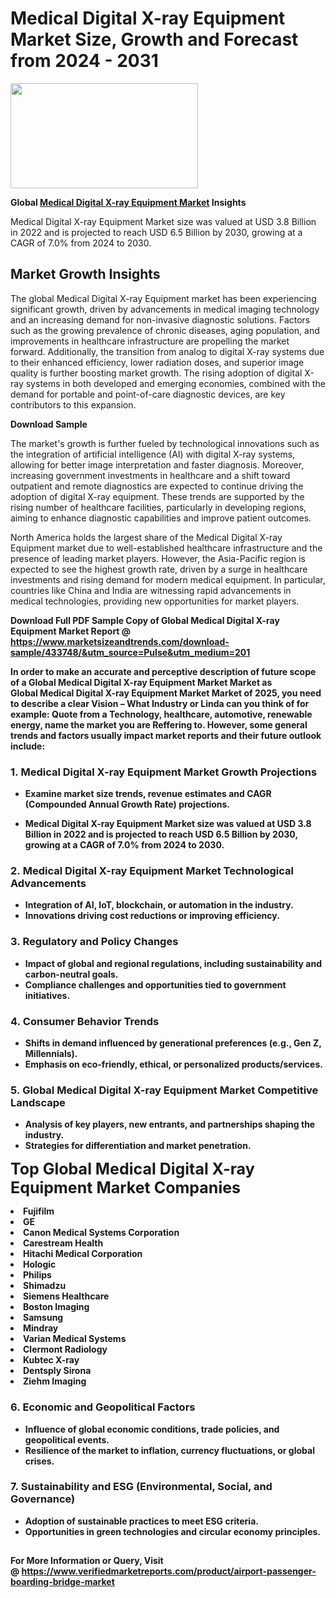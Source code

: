 <H1>Medical Digital X-ray Equipment Market Size, Growth and Forecast from 2024 - 2031</H1><img class="aligncenter size-medium wp-image-584254" src="https://thirdeyenews.in/wp-content/uploads/2024/09/Global-Market-Research-300x168.jpeg" alt="" width="300" height="168" /><p><strong>Global&nbsp;<a href="https://www.marketsizeandtrends.com/download-sample/433748/&amp;utm_source=Pulse&amp;utm_medium=201">Medical Digital X-ray Equipment Market</a> Insights</strong></p><p>Medical Digital X-ray Equipment Market size was valued at USD 3.8 Billion in 2022 and is projected to reach USD 6.5 Billion by 2030, growing at a CAGR of 7.0% from 2024 to 2030.</p><p><h2>Market Growth Insights</h2> <p>The global Medical Digital X-ray Equipment market has been experiencing significant growth, driven by advancements in medical imaging technology and an increasing demand for non-invasive diagnostic solutions. Factors such as the growing prevalence of chronic diseases, aging population, and improvements in healthcare infrastructure are propelling the market forward. Additionally, the transition from analog to digital X-ray systems due to their enhanced efficiency, lower radiation doses, and superior image quality is further boosting market growth. The rising adoption of digital X-ray systems in both developed and emerging economies, combined with the demand for portable and point-of-care diagnostic devices, are key contributors to this expansion.</p> <p><strong>Download Sample</strong></p> <p>The market's growth is further fueled by technological innovations such as the integration of artificial intelligence (AI) with digital X-ray systems, allowing for better image interpretation and faster diagnosis. Moreover, increasing government investments in healthcare and a shift toward outpatient and remote diagnostics are expected to continue driving the adoption of digital X-ray equipment. These trends are supported by the rising number of healthcare facilities, particularly in developing regions, aiming to enhance diagnostic capabilities and improve patient outcomes.</p> <p>North America holds the largest share of the Medical Digital X-ray Equipment market due to well-established healthcare infrastructure and the presence of leading market players. However, the Asia-Pacific region is expected to see the highest growth rate, driven by a surge in healthcare investments and rising demand for modern medical equipment. In particular, countries like China and India are witnessing rapid advancements in medical technologies, providing new opportunities for market players.</p> <p><strong></p><p><span class=""><strong>Download Full PDF Sample Copy of Global Medical Digital X-ray Equipment Market Report</strong> @ <a href="https://www.marketsizeandtrends.com/download-sample/433748/&amp;utm_source=Pulse&amp;utm_medium=201" target="_blank">https://www.marketsizeandtrends.com/download-sample/433748/&amp;utm_source=Pulse&amp;utm_medium=201</a></span></p><p>In order to make an accurate and perceptive description of future scope of a Global&nbsp;Medical Digital X-ray Equipment Market Market as Global&nbsp;Medical Digital X-ray Equipment Market Market of 2025, you need to describe a clear Vision &ndash; What Industry or Linda can you think of for example: Quote from a Technology, healthcare, automotive, renewable energy, name the market you are Reffering to. However, some general trends and factors usually impact market reports and their future outlook include:</p><h3>1.&nbsp;<strong>Medical Digital X-ray Equipment Market Growth Projections</strong></h3><ul><li>Examine market size trends, revenue estimates and CAGR (Compounded Annual Growth Rate) projections.</li><li><p>Medical Digital X-ray Equipment Market size was valued at USD 3.8 Billion in 2022 and is projected to reach USD 6.5 Billion by 2030, growing at a CAGR of 7.0% from 2024 to 2030.</p></li></ul><h3>2.&nbsp;<strong>Medical Digital X-ray Equipment Market Technological Advancements</strong></h3><ul><li>Integration of AI, IoT, blockchain, or automation in the industry.</li><li>Innovations driving cost reductions or improving efficiency.</li></ul><h3>3.&nbsp;<strong>Regulatory and Policy Changes</strong></h3><ul><li>Impact of global and regional regulations, including sustainability and carbon-neutral goals.</li><li>Compliance challenges and opportunities tied to government initiatives.</li></ul><h3>4.&nbsp;<strong>Consumer Behavior Trends</strong></h3><ul><li>Shifts in demand influenced by generational preferences (e.g., Gen Z, Millennials).</li><li>Emphasis on eco-friendly, ethical, or personalized products/services.</li></ul><h3>5.&nbsp;<strong>Global Medical Digital X-ray Equipment Market Competitive Landscape</strong></h3><ul><li>Analysis of key players, new entrants, and partnerships shaping the industry.</li><li>Strategies for differentiation and market penetration.</li></ul><p data-pm-slice="1 1 []"><span style="color: inherit; font-family: inherit; font-size: 25px;">Top Global Medical Digital X-ray Equipment Market Companies</span></p><div class="" data-test-id=""><p><li>Fujifilm</li><li> GE</li><li> Canon Medical Systems Corporation</li><li> Carestream Health</li><li> Hitachi Medical Corporation</li><li> Hologic</li><li> Philips</li><li> Shimadzu</li><li> Siemens Healthcare</li><li> Boston Imaging</li><li> Samsung</li><li> Mindray</li><li> Varian Medical Systems</li><li> Clermont Radiology</li><li> Kubtec X-ray</li><li> Dentsply Sirona</li><li> Ziehm Imaging</li></p></div><h3>6.&nbsp;<strong>Economic and Geopolitical Factors</strong></h3><ul><li>Influence of global economic conditions, trade policies, and geopolitical events.</li><li>Resilience of the market to inflation, currency fluctuations, or global crises.</li></ul><h3>7.&nbsp;<strong>Sustainability and ESG (Environmental, Social, and Governance)</strong></h3><ul><li>Adoption of sustainable practices to meet ESG criteria.</li><li>Opportunities in green technologies and circular economy principles.</li></ul><h2><strong style="font-size: 14px;">For More Information or Query, Visit @&nbsp;</strong><a style="background-color: #ffffff; font-size: 14px;" href="https://www.marketsizeandtrends.com/report/medical-digital-x-ray-equipment-market/" target="_blank">https://www.verifiedmarketreports.com/product/airport-passenger-boarding-bridge-market</a></h2>
